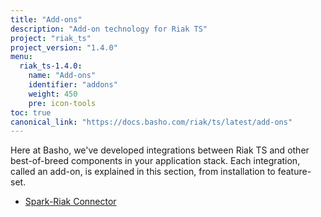 ```yaml
---
title: "Add-ons"
description: "Add-on technology for Riak TS"
project: "riak_ts"
project_version: "1.4.0"
menu:
  riak_ts-1.4.0:
    name: "Add-ons"
    identifier: "addons"
    weight: 450
    pre: icon-tools
toc: true
canonical_link: "https://docs.basho.com/riak/ts/latest/add-ons"
---
```


Here at Basho, we've developed integrations between Riak TS and other best-of-breed components in your application stack. Each integration, called an add-on, is explained in this section, from installation to feature-set.

* [Spark-Riak Connector](spark-riak-connector)
